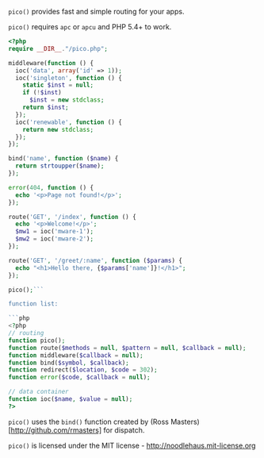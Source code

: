 `pico()` provides fast and simple routing for your apps.

`pico()` requires `apc` or `apcu` and PHP 5.4+ to work.

```php
<?php
require __DIR__."/pico.php";

middleware(function () {
  ioc('data', array('id' => 1));
  ioc('singleton', function () {
    static $inst = null;
    if (!$inst)
      $inst = new stdclass;
    return $inst;
  });
  ioc('renewable', function () {
    return new stdclass;
  });
});

bind('name', function ($name) {
  return strtoupper($name);
});

error(404, function () {
  echo '<p>Page not found!</p>';
});

route('GET', '/index', function () {
  echo '<p>Welcome!</p>';
  $mw1 = ioc('mware-1');
  $mw2 = ioc('mware-2');
});

route('GET', '/greet/:name', function ($params) {
  echo "<h1>Hello there, {$params['name']}!</h1>";
});

pico();```

function list:

```php
<?php
// routing
function pico();
function route($methods = null, $pattern = null, $callback = null);
function middleware($callback = null);
function bind($symbol, $callback);
function redirect($location, $code = 302);
function error($code, $callback = null);

// data container
function ioc($name, $value = null);
?>
```

`pico()` uses the `bind()` function created by
(Ross Masters)[http://github.com/rmasters] for dispatch.

`pico()` is licensed under the MIT license - <http://noodlehaus.mit-license.org>
